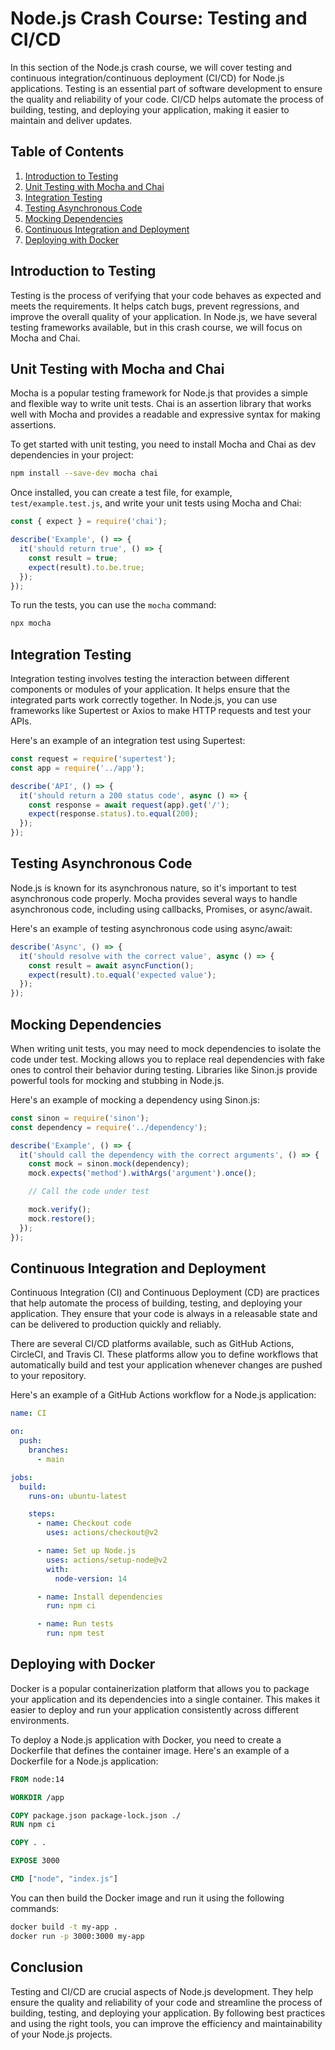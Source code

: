 # Node.js Crash Course: Testing and CI/CD

In this section of the Node.js crash course, we will cover testing and continuous integration/continuous deployment (CI/CD) for Node.js applications. Testing is an essential part of software development to ensure the quality and reliability of your code. CI/CD helps automate the process of building, testing, and deploying your application, making it easier to maintain and deliver updates.

## Table of Contents

1. [Introduction to Testing](#introduction-to-testing)
2. [Unit Testing with Mocha and Chai](#unit-testing-with-mocha-and-chai)
3. [Integration Testing](#integration-testing)
4. [Testing Asynchronous Code](#testing-asynchronous-code)
5. [Mocking Dependencies](#mocking-dependencies)
6. [Continuous Integration and Deployment](#continuous-integration-and-deployment)
7. [Deploying with Docker](#deploying-with-docker)

## Introduction to Testing

Testing is the process of verifying that your code behaves as expected and meets the requirements. It helps catch bugs, prevent regressions, and improve the overall quality of your application. In Node.js, we have several testing frameworks available, but in this crash course, we will focus on Mocha and Chai.

## Unit Testing with Mocha and Chai

Mocha is a popular testing framework for Node.js that provides a simple and flexible way to write unit tests. Chai is an assertion library that works well with Mocha and provides a readable and expressive syntax for making assertions.

To get started with unit testing, you need to install Mocha and Chai as dev dependencies in your project:

```bash
npm install --save-dev mocha chai
```

Once installed, you can create a test file, for example, `test/example.test.js`, and write your unit tests using Mocha and Chai:

```javascript
const { expect } = require('chai');

describe('Example', () => {
  it('should return true', () => {
    const result = true;
    expect(result).to.be.true;
  });
});
```

To run the tests, you can use the `mocha` command:

```bash
npx mocha
```

## Integration Testing

Integration testing involves testing the interaction between different components or modules of your application. It helps ensure that the integrated parts work correctly together. In Node.js, you can use frameworks like Supertest or Axios to make HTTP requests and test your APIs.

Here's an example of an integration test using Supertest:

```javascript
const request = require('supertest');
const app = require('../app');

describe('API', () => {
  it('should return a 200 status code', async () => {
    const response = await request(app).get('/');
    expect(response.status).to.equal(200);
  });
});
```

## Testing Asynchronous Code

Node.js is known for its asynchronous nature, so it's important to test asynchronous code properly. Mocha provides several ways to handle asynchronous code, including using callbacks, Promises, or async/await.

Here's an example of testing asynchronous code using async/await:

```javascript
describe('Async', () => {
  it('should resolve with the correct value', async () => {
    const result = await asyncFunction();
    expect(result).to.equal('expected value');
  });
});
```

## Mocking Dependencies

When writing unit tests, you may need to mock dependencies to isolate the code under test. Mocking allows you to replace real dependencies with fake ones to control their behavior during testing. Libraries like Sinon.js provide powerful tools for mocking and stubbing in Node.js.

Here's an example of mocking a dependency using Sinon.js:

```javascript
const sinon = require('sinon');
const dependency = require('../dependency');

describe('Example', () => {
  it('should call the dependency with the correct arguments', () => {
    const mock = sinon.mock(dependency);
    mock.expects('method').withArgs('argument').once();

    // Call the code under test

    mock.verify();
    mock.restore();
  });
});
```

## Continuous Integration and Deployment

Continuous Integration (CI) and Continuous Deployment (CD) are practices that help automate the process of building, testing, and deploying your application. They ensure that your code is always in a releasable state and can be delivered to production quickly and reliably.

There are several CI/CD platforms available, such as GitHub Actions, CircleCI, and Travis CI. These platforms allow you to define workflows that automatically build and test your application whenever changes are pushed to your repository.

Here's an example of a GitHub Actions workflow for a Node.js application:

```yaml
name: CI

on:
  push:
    branches:
      - main

jobs:
  build:
    runs-on: ubuntu-latest

    steps:
      - name: Checkout code
        uses: actions/checkout@v2

      - name: Set up Node.js
        uses: actions/setup-node@v2
        with:
          node-version: 14

      - name: Install dependencies
        run: npm ci

      - name: Run tests
        run: npm test
```

## Deploying with Docker

Docker is a popular containerization platform that allows you to package your application and its dependencies into a single container. This makes it easier to deploy and run your application consistently across different environments.

To deploy a Node.js application with Docker, you need to create a Dockerfile that defines the container image. Here's an example of a Dockerfile for a Node.js application:

```dockerfile
FROM node:14

WORKDIR /app

COPY package.json package-lock.json ./
RUN npm ci

COPY . .

EXPOSE 3000

CMD ["node", "index.js"]
```

You can then build the Docker image and run it using the following commands:

```bash
docker build -t my-app .
docker run -p 3000:3000 my-app
```

## Conclusion

Testing and CI/CD are crucial aspects of Node.js development. They help ensure the quality and reliability of your code and streamline the process of building, testing, and deploying your application. By following best practices and using the right tools, you can improve the efficiency and maintainability of your Node.js projects.